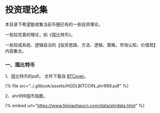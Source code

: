 # 投资理论集

本目录下希望能收集当前币圈已有的一些投资理论。

一些较完善的理论，如《囤比特币》。

一些较成系统、逻辑自洽的【投资思路、方法、逻辑、策略，市场认知，价值观】内容集合。



### 一、囤比特币

1、囤比特币的pdf。   文件下载自 [BTCover](https://btcover.com/)。

{% file src="../.gitbook/assets/HODLBITCOIN_ahr999.pdf" %}

2、ahr999囤币指数。

{% embed url="https://www.feixiaohaocn.com/data/ahrdata.html" %}

